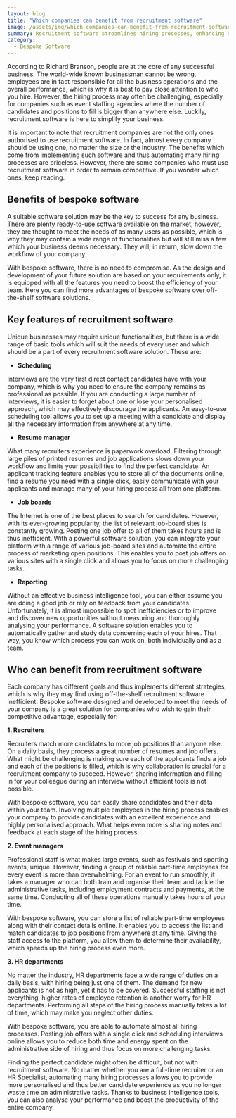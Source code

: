 ```yaml
---
layout: blog
title: "Which companies can benefit from recruitment software"
image: /assets/img/which-companies-can-benefit-from-recruitment-software.jpg
summary: Recruitment software streamlines hiring processes, enhancing efficiency and candidate experiences for recruiters, event managers, and HR departments, fostering competitive advantage.
category:
  - Bespoke Software
---
```


According to Richard Branson, people are at the core of any successful business. The world-wide known businessman cannot be wrong, employees are in fact responsible for all the business operations and the overall performance, which is why it is best to pay close attention to who you hire. However, the hiring process may often be challenging, especially for companies such as event staffing agencies where the number of candidates and positions to fill is bigger than anywhere else. Luckily, recruitment software is here to simplify your business.

It is important to note that recruitment companies are not the only ones authorised to use recruitment software. In fact, almost every company should be using one, no matter the size or the industry. The benefits which come from implementing such software and thus automating many hiring processes are priceless. However, there are some companies who must use recruitment software in order to remain competitive. If you wonder which ones, keep reading.
 

## Benefits of bespoke software
A suitable software solution may be the key to success for any business. There are plenty ready-to-use software available on the market, however, they are thought to meet the needs of as many users as possible, which is why they may contain a wide range of functionalities but will still miss a few which your business deems necessary. They will, in return, slow down the workflow of your company.

With bespoke software, there is no need to compromise. As the design and development of your future solution are based on your requirements only, it is equipped with all the features you need to boost the efficiency of your team. Here you can find more advantages of bespoke software over off-the-shelf software solutions.
 

## Key features of recruitment software
Unique businesses may require unique functionalities, but there is a wide range of basic tools which will suit the needs of every user and which should be a part of every recruitment software solution. These are:
 

- **Scheduling**
  
Interviews are the very first direct contact candidates have with your company, which is why you need to ensure the company remains as professional as possible. If you are conducting a large number of interviews, it is easier to forget about one or lose your personalised approach, which may effectively discourage the applicants. An easy-to-use scheduling tool allows you to set up a meeting with a candidate and display all the necessary information from anywhere at any time.
 

- **Resume manager**
  
What many recruiters experience is paperwork overload. Filtering through large piles of printed resumes and job applications slows down your workflow and limits your possibilities to find the perfect candidate. An applicant tracking feature enables you to store all of the documents online, find a resume you need with a single click, easily communicate with your applicants and manage many of your hiring process all from one platform.

 
- **Job boards**
  
The Internet is one of the best places to search for candidates. However, with its ever-growing popularity, the list of relevant job-board sites is constantly growing. Posting one job offer to all of them takes hours and is thus inefficient. With a powerful software solution, you can integrate your platform with a range of various job-board sites and automate the entire process of marketing open positions. This enables you to post job offers on various sites with a single click and allows you to focus on more challenging tasks.
 

- **Reporting**
  
Without an effective business intelligence tool, you can either assume you are doing a good job or rely on feedback from your candidates. Unfortunately, it is almost impossible to spot inefficiencies or to improve and discover new opportunities without measuring and thoroughly analysing your performance. A software solution enables you to automatically gather and study data concerning each of your hires. That way, you know which process you can work on, both individually and as a team.
 

## Who can benefit from recruitment software
Each company has different goals and thus implements different strategies, which is why they may find using off-the-shelf recruitment software inefficient. Bespoke software designed and developed to meet the needs of your company is a great solution for companies who wish to gain their competitive advantage, especially for:
 

**1. Recruiters**

Recruiters match more candidates to more job positions than anyone else. On a daily basis, they process a great number of resumes and job offers. What might be challenging is making sure each of the applicants finds a job and each of the positions is filled, which is why collaboration is crucial for a recruitment company to succeed. However, sharing information and filling in for your colleague during an interview without efficient tools is not possible.
 
With bespoke software, you can easily share candidates and their data within your team. Involving multiple employees in the hiring process enables your company to provide candidates with an excellent experience and highly personalised approach. What helps even more is sharing notes and feedback at each stage of the hiring process.
 

**2. Event managers**

Professional staff is what makes large events, such as festivals and sporting events, unique. However, finding a group of reliable part-time employees for every event is more than overwhelming. For an event to run smoothly, it takes a manager who can both train and organise their team and tackle the administrative tasks, including employment contracts and payments, at the same time. Conducting all of these operations manually takes hours of your time.
 
With bespoke software, you can store a list of reliable part-time employees along with their contact details online. It enables you to access the list and match candidates to job positions from anywhere at any time. Giving the staff access to the platform, you allow them to determine their availability, which speeds up the hiring process even more.
 
**3. HR departments**

No matter the industry, HR departments face a wide range of duties on a daily basis, with hiring being just one of them. The demand for new applicants is not as high, yet it has to be covered. Successful staffing is not everything, higher rates of employee retention is another worry for HR departments. Performing all steps of the hiring process manually takes a lot of time, which may make you neglect other duties.
 

With bespoke software, you are able to automate almost all hiring processes. Posting job offers with a single click and scheduling interviews online allows you to reduce both time and energy spent on the administrative side of hiring and thus focus on more challenging tasks.

Finding the perfect candidate might often be difficult, but not with recruitment software. No matter whether you are a full-time recruiter or an HR Specialist, automating many hiring processes allows you to provide more personalised and thus better candidate experience as you no longer waste time on administrative tasks. Thanks to business intelligence tools, you can also analyse your performance and boost the productivity of the entire company.
